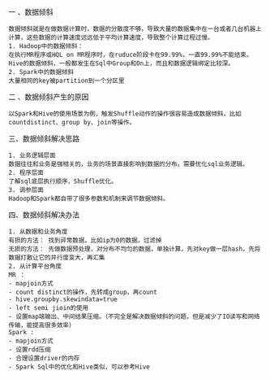 一 、数据倾斜

    数据倾斜就是在做数据计算时，数据的分散度不够，导致大量的数据集中在一台或者几台机器上计算，这些数据的计算速度远远低于平均计算速度，导致整个计算过程过慢。
    1. Hadoop中的数据倾斜：
    在执行MR程序或HQL on MR程序时，在ruduce阶段卡在99.99%，一直99.99%不能结束。 
    Hive的数据倾斜，一般都发生在Sql中Group和On上，而且和数据逻辑绑定比较深。
    2. Spark中的数据倾斜
    大量相同的key被partition到一个分区里
    
二 、数据倾斜产生的原因 

    以Spark和Hive的使用场景为例，触发Shuffle动作的操作很容易造成数据倾斜，比如countdistinct、group by、join等操作。

三、数据倾斜解决思路

    1. 业务逻辑层面
    数据往往和业务是强相关的，业务的场景直接影响到数据的分布。需要优化sql业务逻辑。
    2. 程序层面
    了解sql底层执行顺序，Shuffle优化。
    3. 调参层面
    Hadoop和Spark都自带了很多参数和机制来调节数据倾斜。

四、数据倾斜解决办法

    1. 从数据和业务角度
    有损的方法： 找到异常数据，比如ip为0的数据，过滤掉
    无损的方法： 先做数据预处理，对分布不均匀的数据，单独计算，先对key做一层hash，先将数据打散让它的并行度变大，再汇集
    2. 从计算平台角度
    MR ： 
    - mapjoin方式 
    - count distinct的操作，先转成group，再count 
    - hive.groupby.skewindata=true 
    - left semi jioin的使用 
    - 设置map端输出、中间结果压缩。（不完全是解决数据倾斜的问题，但是减少了IO读写和网络传输，能提高很多效率）
    Spark :
    - mapjoin方式 
    - 设置rdd压缩 
    - 合理设置driver的内存 
    - Spark Sql中的优化和Hive类似，可以参考Hive




